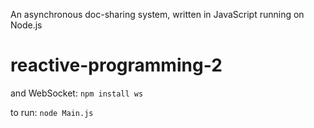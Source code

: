  An asynchronous  doc-sharing system, written in JavaScript running on Node.js

# reactive-programming-2

and WebSocket:
`npm install ws`

to run:
`node Main.js`
